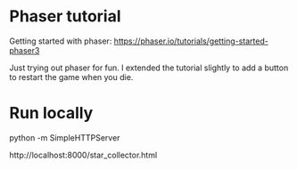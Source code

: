 # Phaser tutorial
Getting started with phaser: https://phaser.io/tutorials/getting-started-phaser3


Just trying out phaser for fun. I extended the tutorial slightly to add a button to restart the game when you die.


# Run locally
python -m SimpleHTTPServer

http://localhost:8000/star_collector.html

